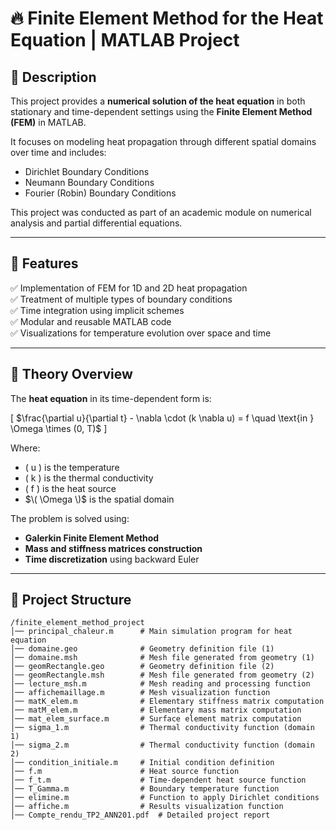 # 🔥 Finite Element Method for the Heat Equation | MATLAB Project

## 📌 Description

This project provides a **numerical solution of the heat equation** in both stationary and time-dependent settings using the **Finite Element Method (FEM)** in MATLAB.

It focuses on modeling heat propagation through different spatial domains over time and includes:
- Dirichlet Boundary Conditions
- Neumann Boundary Conditions
- Fourier (Robin) Boundary Conditions

This project was conducted as part of an academic module on numerical analysis and partial differential equations.

---

## 🚀 Features

✅ Implementation of FEM for 1D and 2D heat propagation  
✅ Treatment of multiple types of boundary conditions  
✅ Time integration using implicit schemes  
✅ Modular and reusable MATLAB code  
✅ Visualizations for temperature evolution over space and time  

---

## 🧠 Theory Overview

The **heat equation** in its time-dependent form is:

\[
$\frac{\partial u}{\partial t} - \nabla \cdot (k \nabla u) = f \quad \text{in } \Omega \times (0, T)$
\]


Where:
- \( u \) is the temperature
- \( k \) is the thermal conductivity
- \( f \) is the heat source
- $\( \Omega \)$ is the spatial domain

The problem is solved using:
- **Galerkin Finite Element Method**
- **Mass and stiffness matrices construction**
- **Time discretization** using backward Euler

---

## 📂 Project Structure

```
/finite_element_method_project
│── principal_chaleur.m      # Main simulation program for heat equation
│── domaine.geo              # Geometry definition file (1)
│── domaine.msh              # Mesh file generated from geometry (1)
│── geomRectangle.geo        # Geometry definition file (2)
│── geomRectangle.msh        # Mesh file generated from geometry (2)
│── lecture_msh.m            # Mesh reading and processing function
│── affichemaillage.m        # Mesh visualization function
│── matK_elem.m              # Elementary stiffness matrix computation
│── matM_elem.m              # Elementary mass matrix computation
│── mat_elem_surface.m       # Surface element matrix computation
│── sigma_1.m                # Thermal conductivity function (domain 1)
│── sigma_2.m                # Thermal conductivity function (domain 2)
│── condition_initiale.m     # Initial condition definition
│── f.m                      # Heat source function
│── f_t.m                    # Time-dependent heat source function
│── T_Gamma.m                # Boundary temperature function
│── elimine.m                # Function to apply Dirichlet conditions
│── affiche.m                # Results visualization function
│── Compte_rendu_TP2_ANN201.pdf  # Detailed project report
```
